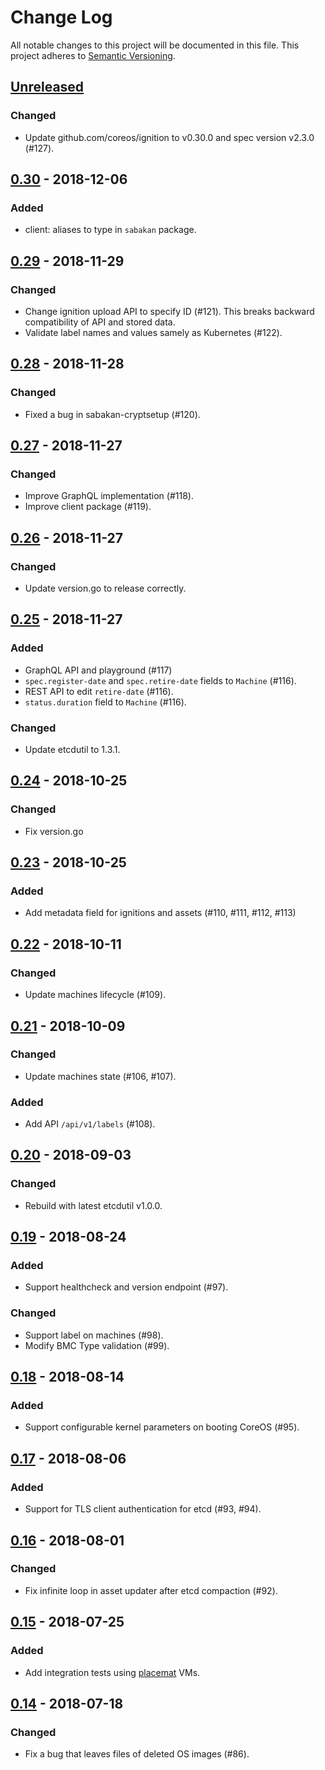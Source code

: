# Change Log

All notable changes to this project will be documented in this file.
This project adheres to [Semantic Versioning](http://semver.org/).

## [Unreleased]

### Changed
* Update github.com/coreos/ignition to v0.30.0 and spec version v2.3.0 (#127).

## [0.30] - 2018-12-06

### Added
* client: aliases to type in `sabakan` package.

## [0.29] - 2018-11-29

### Changed
- Change ignition upload API to specify ID (#121).  This breaks backward compatibility of API and stored data.
- Validate label names and values samely as Kubernetes (#122).

## [0.28] - 2018-11-28

### Changed
- Fixed a bug in sabakan-cryptsetup (#120).

## [0.27] - 2018-11-27

### Changed
- Improve GraphQL implementation (#118).
- Improve client package (#119).

## [0.26] - 2018-11-27

### Changed
- Update version.go to release correctly.

## [0.25] - 2018-11-27

### Added
- GraphQL API and playground (#117)
- `spec.register-date` and `spec.retire-date` fields to `Machine` (#116).
- REST API to edit `retire-date` (#116).
- `status.duration` field to `Machine` (#116).

### Changed
- Update etcdutil to 1.3.1.

## [0.24] - 2018-10-25

### Changed
- Fix version.go

## [0.23] - 2018-10-25

### Added
- Add metadata field for ignitions and assets (#110, #111, #112, #113)

## [0.22] - 2018-10-11

### Changed
- Update machines lifecycle (#109).

## [0.21] - 2018-10-09

### Changed
- Update machines state (#106, #107).

### Added
- Add API `/api/v1/labels` (#108).

## [0.20] - 2018-09-03

### Changed
- Rebuild with latest etcdutil v1.0.0.

## [0.19] - 2018-08-24

### Added
- Support healthcheck and version endpoint (#97).

### Changed
- Support label on machines (#98).
- Modify BMC Type validation (#99).

## [0.18] - 2018-08-14

### Added
- Support configurable kernel parameters on booting CoreOS (#95).

## [0.17] - 2018-08-06

### Added
- Support for TLS client authentication for etcd (#93, #94).

## [0.16] - 2018-08-01

### Changed
- Fix infinite loop in asset updater after etcd compaction (#92).

## [0.15] - 2018-07-25

### Added
- Add integration tests using [placemat][] VMs.

## [0.14] - 2018-07-18

### Changed
- Fix a bug that leaves files of deleted OS images (#86).

[placemat]: https://github.com/cybozu-go/placemat
[Unreleased]: https://github.com/cybozu-go/sabakan/compare/v0.30...HEAD
[0.30]: https://github.com/cybozu-go/sabakan/compare/v0.29...v0.30
[0.29]: https://github.com/cybozu-go/sabakan/compare/v0.28...v0.29
[0.28]: https://github.com/cybozu-go/sabakan/compare/v0.27...v0.28
[0.27]: https://github.com/cybozu-go/sabakan/compare/v0.26...v0.27
[0.26]: https://github.com/cybozu-go/sabakan/compare/v0.25...v0.26
[0.25]: https://github.com/cybozu-go/sabakan/compare/v0.24...v0.25
[0.24]: https://github.com/cybozu-go/sabakan/compare/v0.23...v0.24
[0.23]: https://github.com/cybozu-go/sabakan/compare/v0.22...v0.23
[0.22]: https://github.com/cybozu-go/sabakan/compare/v0.21...v0.22
[0.21]: https://github.com/cybozu-go/sabakan/compare/v0.20...v0.21
[0.20]: https://github.com/cybozu-go/sabakan/compare/v0.19...v0.20
[0.19]: https://github.com/cybozu-go/sabakan/compare/v0.18...v0.19
[0.18]: https://github.com/cybozu-go/sabakan/compare/v0.17...v0.18
[0.17]: https://github.com/cybozu-go/sabakan/compare/v0.16...v0.17
[0.16]: https://github.com/cybozu-go/sabakan/compare/v0.15...v0.16
[0.15]: https://github.com/cybozu-go/sabakan/compare/v0.14...v0.15
[0.14]: https://github.com/cybozu-go/sabakan/compare/v0.13...v0.14
